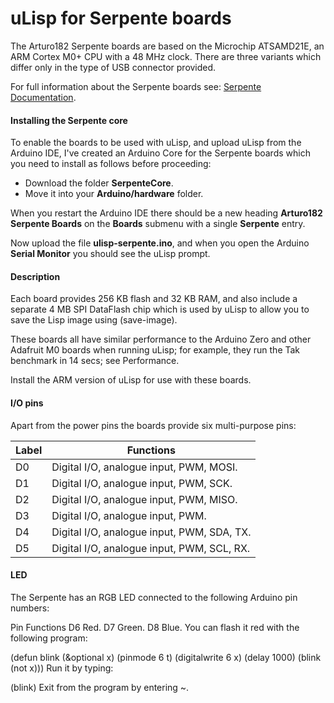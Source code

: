 # uLisp for Serpente boards

The Arturo182 Serpente boards are based on the Microchip ATSAMD21E, an ARM Cortex M0+ CPU with a 48 MHz clock. There are three variants which differ only in the type of USB connector provided.

For full information about the Serpente boards see: [Serpente Documentation](https://serpente.solder.party).

#### Installing the Serpente core

To enable the boards to be used with uLisp, and upload uLisp from the Arduino IDE, I've created an Arduino Core for the Serpente boards which you need to install as follows before proceeding:

* Download the folder **SerpenteCore**.
* Move it into your **Arduino/hardware** folder.

When you restart the Arduino IDE there should be a new heading **Arturo182 Serpente Boards** on the **Boards** submenu with a single **Serpente** entry.

Now upload the file **ulisp-serpente.ino**, and when you open the Arduino **Serial Monitor** you should see the uLisp prompt.

#### Description

Each board provides 256 KB flash and 32 KB RAM, and also include a separate 4 MB SPI DataFlash chip which is used by uLisp to allow you to save the Lisp image using (save-image).

These boards all have similar performance to the Arduino Zero and other Adafruit M0 boards when running uLisp; for example, they run the Tak benchmark in 14 secs; see Performance.

Install the ARM version of uLisp for use with these boards.

#### I/O pins

Apart from the power pins the boards provide six multi-purpose pins:

| Label | Functions |
| ----- | --------- |
| D0 | Digital I/O, analogue input, PWM, MOSI. |
| D1 | Digital I/O, analogue input, PWM, SCK. |
| D2 | Digital I/O, analogue input, PWM, MISO. |
| D3 | Digital I/O, analogue input, PWM. |
| D4 | Digital I/O, analogue input, PWM, SDA, TX. |
| D5 | Digital I/O, analogue input, PWM, SCL, RX. |

#### LED

The Serpente has an RGB LED connected to the following Arduino pin numbers:

Pin	Functions
D6	Red. 
D7	Green.
D8	Blue.
You can flash it red with the following program:

(defun blink (&optional x)
  (pinmode 6 t)
  (digitalwrite 6 x)
  (delay 1000)
  (blink (not x)))
Run it by typing:

(blink)
Exit from the program by entering ~.
